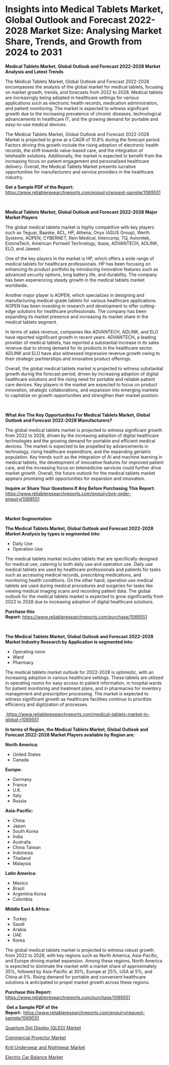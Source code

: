 <p><h1>Insights into Medical Tablets Market, Global Outlook and Forecast 2022-2028 Market Size: Analysing Market Share, Trends, and Growth from 2024 to 2031</h1></p><p><strong>Medical Tablets Market, Global Outlook and Forecast 2022-2028 Market Analysis and Latest Trends</strong></p>
<p><p>The Medical Tablets Market, Global Outlook and Forecast 2022-2028 encompasses the analysis of the global market for medical tablets, focusing on market growth, trends, and forecasts from 2022 to 2028. Medical tablets are increasingly being adopted in healthcare settings for various applications such as electronic health records, medication administration, and patient monitoring. The market is expected to witness significant growth due to the increasing prevalence of chronic diseases, technological advancements in healthcare IT, and the growing demand for portable and easy-to-use medical devices.</p><p>The Medical Tablets Market, Global Outlook and Forecast 2022-2028 Market is projected to grow at a CAGR of 10.8% during the forecast period. Factors driving this growth include the rising adoption of electronic health records, the shift towards value-based care, and the integration of telehealth solutions. Additionally, the market is expected to benefit from the increasing focus on patient engagement and personalized healthcare delivery. Overall, the Medical Tablets Market presents lucrative opportunities for manufacturers and service providers in the healthcare industry.</p></p>
<p><strong>Get a Sample PDF of the Report:&nbsp;</strong> <a href="https://www.reliableresearchreports.com/enquiry/request-sample/1069551">https://www.reliableresearchreports.com/enquiry/request-sample/1069551</a></p>
<p>&nbsp;</p>
<p><strong>Medical Tablets Market, Global Outlook and Forecast 2022-2028 Major Market Players</strong></p>
<p><p>The global medical tablets market is highly competitive with key players such as Teguar, Baaske, ACL, HP, Athena, Onyx (ASUS Group), Werth Systems, AOPEN, CYBERNET, Rein Medical, Intercomp, TQ, Axiomtek, EstoneTech, American Portwell Technology, Ibase, ADVANTECH, ADLINK, ELO, and Jawest.</p><p>One of the key players in the market is HP, which offers a wide range of medical tablets for healthcare professionals. HP has been focusing on enhancing its product portfolio by introducing innovative features such as advanced security options, long battery life, and durability. The company has been experiencing steady growth in the medical tablets market worldwide.</p><p>Another major player is AOPEN, which specializes in designing and manufacturing medical-grade tablets for various healthcare applications. AOPEN has been investing in research and development to offer cutting-edge solutions for healthcare professionals. The company has been expanding its market presence and increasing its market share in the medical tablets segment.</p><p>In terms of sales revenue, companies like ADVANTECH, ADLINK, and ELO have reported significant growth in recent years. ADVANTECH, a leading provider of medical tablets, has reported a substantial increase in its sales revenue due to strong demand for its products in the healthcare sector. ADLINK and ELO have also witnessed impressive revenue growth owing to their strategic partnerships and innovative product offerings.</p><p>Overall, the global medical tablets market is projected to witness substantial growth during the forecast period, driven by increasing adoption of digital healthcare solutions and the rising need for portable and reliable patient care devices. Key players in the market are expected to focus on product innovation, strategic collaborations, and expansion into emerging markets to capitalize on growth opportunities and strengthen their market position.</p></p>
<p>&nbsp;</p>
<p><strong>What Are The Key Opportunities For Medical Tablets Market, Global Outlook and Forecast 2022-2028 Manufacturers?</strong></p>
<p><p>The global medical tablets market is projected to witness significant growth from 2022 to 2028, driven by the increasing adoption of digital healthcare technologies and the growing demand for portable and efficient medical devices. The market is expected to be propelled by advancements in technology, rising healthcare expenditure, and the expanding geriatric population. Key trends such as the integration of AI and machine learning in medical tablets, the development of innovative features for improved patient care, and the increasing focus on telemedicine services could further drive market growth. Overall, the future outlook for the medical tablets market appears promising with opportunities for expansion and innovation.</p></p>
<p><strong>Inquire or Share Your Questions If Any Before Purchasing This Report:</strong> <a href="https://www.reliableresearchreports.com/enquiry/pre-order-enquiry/1069551">https://www.reliableresearchreports.com/enquiry/pre-order-enquiry/1069551</a></p>
<p>&nbsp;</p>
<p><strong>Market Segmentation</strong></p>
<p><strong>The Medical Tablets Market, Global Outlook and Forecast 2022-2028 Market Analysis by types is segmented into:</strong></p>
<p><ul><li>Daily Use</li><li>Operation Use</li></ul></p>
<p><p>The medical tablets market includes tablets that are specifically designed for medical use, catering to both daily use and operation use. Daily use medical tablets are used by healthcare professionals and patients for tasks such as accessing medical records, prescribing medications, and monitoring health conditions. On the other hand, operation use medical tablets are used during medical procedures and surgeries for tasks like viewing medical imaging scans and recording patient data. The global outlook for the medical tablets market is expected to grow significantly from 2022 to 2028 due to increasing adoption of digital healthcare solutions.</p></p>
<p><strong>Purchase this Report:&nbsp;</strong><a href="https://www.reliableresearchreports.com/purchase/1069551">https://www.reliableresearchreports.com/purchase/1069551</a></p>
<p>&nbsp;</p>
<p><strong>The Medical Tablets Market, Global Outlook and Forecast 2022-2028 Market Industry Research by Application is segmented into:</strong></p>
<p><ul><li>Operating room</li><li>Ward</li><li>Pharmacy</li></ul></p>
<p><p>The medical tablets market outlook for 2022-2028 is optimistic, with an increasing adoption in various healthcare settings. These tablets are utilized in operating rooms for easy access to patient information, in hospital wards for patient monitoring and treatment plans, and in pharmacies for inventory management and prescription processing. The market is expected to witness significant growth as healthcare facilities continue to prioritize efficiency and digitization of processes.</p></p>
<p><a href="https://www.reliableresearchreports.com/medical-tablets-market-in-global-r1069551">&nbsp;https://www.reliableresearchreports.com/medical-tablets-market-in-global-r1069551</a></p>
<p><strong>In terms of Region, the Medical Tablets Market, Global Outlook and Forecast 2022-2028 Market Players available by Region are:</strong></p>
<p>
    <p> <strong> North America: </strong>
        <ul>
            <li>United States</li>
            <li>Canada</li>
        </ul>
        </p> 
    <p> <strong> Europe: </strong>
        <ul>
            <li>Germany</li>
            <li>France</li>
            <li>U.K.</li>
            <li>Italy</li>
            <li>Russia</li>
        </ul>
        </p> 
    <p> <strong> Asia-Pacific: </strong>
        <ul>
            <li>China</li>
            <li>Japan</li>
            <li>South Korea</li>
            <li>India</li>
            <li>Australia</li>
            <li>China Taiwan</li>
            <li>Indonesia</li>
            <li>Thailand</li>
            <li>Malaysia</li>
        </ul>
        </p> 
    <p> <strong> Latin America: </strong>
        <ul>
            <li>Mexico</li>
            <li>Brazil</li>
            <li>Argentina Korea</li>
            <li>Colombia</li>
        </ul>
        </p> 
    <p> <strong> Middle East & Africa: </strong>
        <ul>
            <li>Turkey</li>
            <li>Saudi</li>
            <li>Arabia</li>
            <li>UAE</li>
            <li>Korea</li>
        </ul>
    </p>
    </p>
<p><p>The global medical tablets market is projected to witness robust growth from 2022 to 2028, with key regions such as North America, Asia-Pacific, and Europe driving market expansion. Among these regions, North America is expected to dominate the market with a market share of approximately 35%, followed by Asia-Pacific at 30%, Europe at 25%, USA at 5%, and China at 5%. Rising demand for portable and convenient healthcare solutions is anticipated to propel market growth across these regions.</p></p>
<p><strong>Purchase this Report: </strong><a href="https://www.reliableresearchreports.com/purchase/1069551">https://www.reliableresearchreports.com/purchase/1069551</a></p>
<p>&nbsp;<strong>Get a Sample PDF of the Report:&nbsp;&nbsp;</strong><a href="https://www.reliableresearchreports.com/enquiry/request-sample/1069551">https://www.reliableresearchreports.com/enquiry/request-sample/1069551</a></p>
<p><strong></strong></p>
<p><p><a href="https://github.com/jackCarlson644/Market-Research-Report-List-1/blob/main/quantum-dot-display-qled-market.md">Quantum Dot Display (QLED) Market</a></p><p><a href="https://medium.com/@tobyyundt/insights-into-the-commercial-projector-market-size-which-is-expanding-with-a-12-7-e7197ee6453a">Commercial Projector Market</a></p><p><a href="https://medium.com/@eujr673/knit-underwear-and-nightwear-market-industry-trends-and-forecast-for-period-from-2024-to-2031-0cfa8ce57cdd">Knit Underwear and Nightwear Market</a></p><p><a href="https://github.com/courtnhaw34343/Market-Research-Report-List-1/blob/main/electric-car-balance-market.md">Electric Car Balance Market</a></p></p>